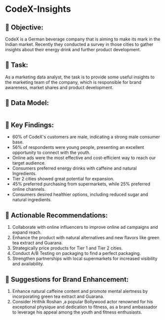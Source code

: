 # CodeX-Insights

## 🌟 Objective:
CodeX is a German beverage company that is aiming to make its mark in the Indian market. Recently they conducted a survey in those cities to gather insights about their energy drink and further product development.

## 🌟 Task:
As a marketing data analyst, the task is to provide some useful insights to the marketing team of the company, which is responsible for brand awareness, market shares and product development.

## 🌟 Data Model:
<img src="" class="center">

## 🌟 Key Findings:
- 60% of CodeX's customers are male, indicating a strong male consumer base.
- 56% of respondents were young people, presenting an excellent opportunity to connect with the youth.
- Online ads were the most effective and cost-efficient way to reach our target audience.
- Consumers preferred energy drinks with caffeine and natural Ingredients.
- Tier 2 cities showed great potential for expansion.
- 45% preferred purchasing from supermarkets, while 25% preferred online channels.
- Consumers desired healthier options, including reduced sugar and natural ingredients.

## 🌟 Actionable Recommendations:
1. Collaborate with online influencers to improve online ad campaigns and expand reach.
2. Enhance the product with natural alternatives and new flavors like green tea extract and Guarana.
3. Strategically price products for Tier 1 and Tier 2 cities.
4. Conduct A/B Testing on packaging to find a perfect packaging.
5. Strengthen partnerships with local supermarkets for increased visibility and availability.

## 🌟 Suggestions for Brand Enhancement:
1. Enhance natural caffeine content and promote mental alertness by incorporating green tea extract and Guarana.
2. Consider Hrithik Roshan ,a popular Bollywood actor renowned for his exceptional physique and dedication to fitness, as a brand ambassador to leverage his appeal among the youth and fitness enthusiasts.
